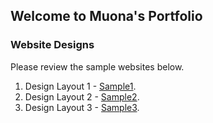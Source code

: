 ## Welcome to Muona's Portfolio

### Website Designs

Please review the sample websites below. 

1. Design Layout 1 - [Sample1](https://mgmals.github.io/MMParagon/layout1/demo-business-consulting-3.html).
2. Design Layout 2 - [Sample2](https://mgmals.github.io/MMParagon/layout2/demo-business-consulting-2.html).
3. Design Layout 3 - [Sample3](https://mgmals.github.io/MMParagon/layout3/demo-auto-services.html).


